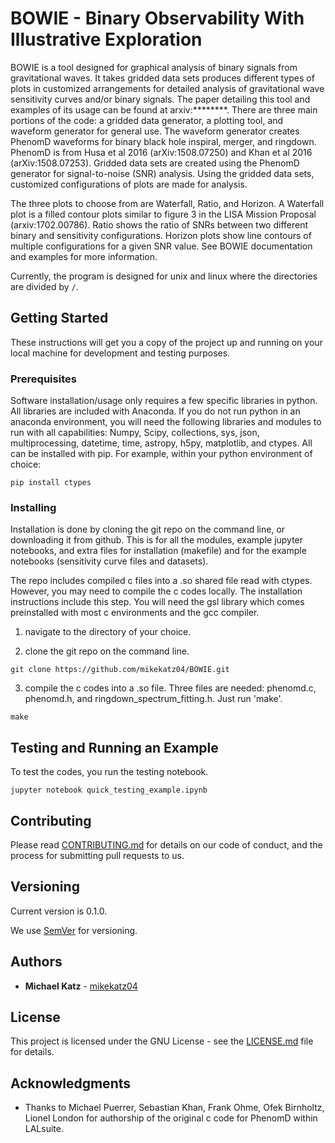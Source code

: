 # BOWIE - Binary Observability With Illustrative Exploration

BOWIE is a tool designed for graphical analysis of binary signals from gravitational waves. It takes gridded data sets produces different types of plots in customized arrangements for detailed analysis of gravitational wave sensitivity curves and/or binary signals. The paper detailing this tool and examples of its usage can be found at arxiv:********.  There are three main portions of the code: a gridded data generator, a plotting tool, and waveform generator for general use. The waveform generator creates PhenomD waveforms for binary black hole inspiral, merger, and ringdown. PhenomD is from Husa et al 2016 (arXiv:1508.07250) and Khan et al 2016 (arXiv:1508.07253). Gridded data sets are created using the PhenomD generator for signal-to-noise (SNR) analysis. Using the gridded data sets, customized configurations of plots are made for analysis. 

The three plots to choose from are Waterfall, Ratio, and Horizon. A Waterfall plot is a filled contour plots similar to figure 3 in the LISA Mission Proposal (arxiv:1702.00786). Ratio shows the ratio of SNRs between two different binary and sensitivity configurations. Horizon plots show line contours of multiple configurations for a given SNR value. See BOWIE documentation and examples for more information. 

Currently, the program is designed for unix and linux where the directories are divided by ```/```. 

## Getting Started

These instructions will get you a copy of the project up and running on your local machine for development and testing purposes.

### Prerequisites

Software installation/usage only requires a few specific libraries in python. All libraries are included with Anaconda. If you do not run python in an anaconda environment, you  will need the following libraries and modules to run with all capabilities: Numpy, Scipy, collections, sys, json, multiprocessing, datetime, time, astropy, h5py, matplotlib, and ctypes. All can be installed with pip. For example, within your python environment of choice:

```
pip install ctypes
```

### Installing

Installation is done by cloning the git repo on the command line, or downloading it from github. This is for all the modules, example jupyter notebooks, and extra files for installation (makefile) and for the example notebooks (sensitivity curve files and datasets). 

The repo includes compiled c files into a .so shared file read with ctypes. However, you may need to compile the c codes locally. The installation instructions include this step. You will need the gsl library which comes preinstalled with most c environments and the gcc compiler. 

1) navigate to the directory of your choice. 

2) clone the git repo on the command line. 

```
git clone https://github.com/mikekatz04/BOWIE.git 
```

3) compile the c codes into a .so file. Three files are needed: phenomd.c, phenomd.h, and ringdown_spectrum_fitting.h. Just run 'make'. 

```
make
```

## Testing and Running an Example

To test the codes, you run the testing notebook. 

```
jupyter notebook quick_testing_example.ipynb
```

## Contributing

Please read [CONTRIBUTING.md](https://gist.github.com/PurpleBooth/b24679402957c63ec426) for details on our code of conduct, and the process for submitting pull requests to us.

## Versioning

Current version is 0.1.0.

We use [SemVer](http://semver.org/) for versioning.

## Authors

* **Michael Katz** - [mikekatz04](https://github.com/mikekatz04/)

## License

This project is licensed under the GNU License - see the [LICENSE.md](LICENSE.md) file for details.

## Acknowledgments

* Thanks to Michael Puerrer, Sebastian Khan, Frank Ohme, Ofek Birnholtz, Lionel London for authorship of the original c code for PhenomD within LALsuite. 

